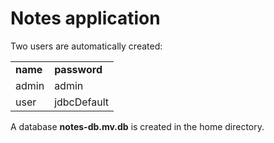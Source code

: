 # Notes application

Two users are automatically created:
<table>
	<tr>
		<td><b>name</b></td>
		<td><b>password</b></td>
	</tr>
    <tr>
		<td>admin</td>
		<td>admin</td>
	</tr>
    <tr>
		<td>user</td>
		<td>jdbcDefault</td>
	</tr>
</table>


A database <b>notes-db.mv.db</b> is created in the home directory.